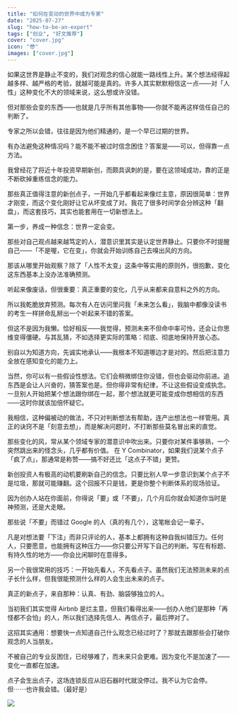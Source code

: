 ```yaml
---
title: "如何在变动的世界中成为专家"
date: "2025-07-27"
slug: "how-to-be-an-expert"
tags: ["创业", "好文推荐"]
cover: "cover.jpg"
icon: "😎"
images: ["cover.jpg"]
---
```

如果这世界是静止不变的，我们对观念的信心就能一路线性上升。某个想法经得起越多样、越严格的考验，就越可能是真的。许多人其实默默相信这一点——对「人性」这种变化不大的领域来说，这么想或许没错。



但对那些会变的东西——也就是几乎所有其他事物——你就不能再这样信任自己的判断了。



专家之所以会错，往往是因为他们精通的，是一个早已过期的世界。



有办法避免这种情况吗？能不能不被过时信念困住？答案是——可以，但得靠一点方法。



我曾经花了将近十年投资早期新创，而颇具讽刺的是，要在这领域成功，靠的正是不断砍掉重练信念的能力。



那些真正值得注意的新创点子，一开始几乎都看起来像烂主意，原因很简单：世界才刚变，而这个变化刚好让它从坏变成了对。我花了很多时间学会分辨这种「翻盘」，而这套技巧，其实也能套用在一切新想法上。



第一步，养成一种信念：世界一定会变。



那些对自己观点越来越笃定的人，潜意识里其实是认定世界静止。只要你不时提醒自己——「不是喔，它在变」，你就会开始训练自己去嗅出风的方向。



那该从哪里开始观察？除了「人性不太变」这条中等实用的原则外，很抱歉，变化这东西基本上没办法准确预测。



听起来像废话，但很重要：真正重要的变化，几乎从来都来自意料之外的方向。



所以我乾脆放弃预测。每次有人在访问里问我「未来怎么看」，我脑中都像没读书的考生一样拼命乱掰出一个听起来不错的答案。



但这不是因为我懒。恰好相反——我觉得，预测未来不但命中率可怜，还会让你思维变得僵硬。与其乱猜，不如选择更实际的策略：彻底、彻底地保持开放心态。



别自以为知道方向，先诚实地承认——我根本不知道哪边才是对的。然后把注意力全放在感知变化的能力上。



当然，你可以有一些假设性想法。它们会稍微绑住你没错，但也会驱动你前进。追东西是会让人兴奋的，猜答案也是。但你得非常有纪律，不让这些假设变成执念。
一旦别人开始把某个想法跟你绑在一起，那个想法就更可能变成你想相信的东西——这时你就该加倍怀疑它。



我相信，这种偏被动的做法，不只对判断想法有帮助，连产出想法也一样管用。真正的诀窍不是「刻意去想」，而是解决问题时，不打断那些莫名冒出来的直觉。



那些变化的风，常从某个领域专家的潜意识中吹出来。只要你对某件事够熟，一个突然跳出来的怪念头，几乎都有价值。
在 Y Combinator，如果我们说某个点子「疯了点」，那通常是称赞——搞不好还比「这点子不错」更赞。



新创投资人有极高的动机要刷新自己的信念。只要比别人早一步意识到某个点子不是垃圾，那就可能赚翻。这个回报不只是钱，更是你整个判断体系的现场验证。



因为创办人站在你面前，你得说「要」或「不要」，几个月后你就会知道你当时是神预测，还是大走眼。



那些说「不要」而错过 Google 的人（真的有几个），这笔帐会记一辈子。



凡是对想法要「下注」而非只评论的人，基本上都拥有这种自我纠错压力。任何人，只要愿意，也能拥有这种压力——你只要公开写下自己的判断。写在有标题、有持久性的地方——你会比闲聊时在意得多。



另一个我很常用的技巧：一开始先看人，不先看点子。虽然我们无法预测未来的点子长什么样，但我很能预测什么样的人会生出未来的点子。



真正的新点子，来自那种：认真、有劲、脑袋够独立的人。



当初我们其实觉得 Airbnb 是烂主意，但我们看得出来——创办人他们是那种「再怪都不会怕」的人，所以我们选择先信人、再信点子，最后押对了。



这招其实通用：想要快一点知道自己什么观念已经过时了？那就去跟那些会打破你观念的人当朋友。



不被自己的专业反困住，已经够难了，而未来只会更难。因为变化不是加速了——变化一直都在加速。



点子会生出点子，这场连锁反应从旧石器时代就没停过。我不认为它会停。
但⋯⋯也许我会错。（最好是）




![](https://prod-files-secure.s3.us-west-2.amazonaws.com/112d0858-5090-4d34-a606-b75eb8d65fd2/46476355-9cf3-4e99-9b7a-3531bc426380/1000202064.png?X-Amz-Algorithm=AWS4-HMAC-SHA256&X-Amz-Content-Sha256=UNSIGNED-PAYLOAD&X-Amz-Credential=ASIAZI2LB466XI53YBEY%2F20250913%2Fus-west-2%2Fs3%2Faws4_request&X-Amz-Date=20250913T132239Z&X-Amz-Expires=3600&X-Amz-Security-Token=IQoJb3JpZ2luX2VjEMz%2F%2F%2F%2F%2F%2F%2F%2F%2F%2FwEaCXVzLXdlc3QtMiJGMEQCIC%2FNW9Iqh35h05spv%2BMUzAcmkaXf4BJW%2BheZ8nj7s3Z6AiAeu9MvNS7%2FV9Ym6YmB%2FDX%2BxdNEiFG3zE1fp5FSR1s25Sr%2FAwhFEAAaDDYzNzQyMzE4MzgwNSIMqhmlj35eZVsak56FKtwDApxc1cTVm5ursV5EG4%2BVFLXDGa54DL12CWH%2FVYawrgZXs%2FCpfouUq4IxMkkrTqyMCQmh%2BSkzvcC95absUuo05h2OZXHhu%2FB40fCwaLsosO%2F%2Fi1cI3%2FXvlpldeRR6kYk2VSVnHtcxG2lR8oavm%2Fhbvme54Kc2kzAJqWPxlo78MoL6xe7ajdy4PE9X8wLN2bhM6kl0zP%2FdM3gEV7ornkM6sw09f38lWVZ7rU2ON43wIXc9BeOTTgLnjmvHJLZa1veF%2BVvHgpkEE3W7MVhArEHTX5%2BgHl3R8fc%2BGgQRE%2BaSsIJ0afCgp3FxHdhaBuzPXfvBTD6VDkb07GDwYbevFkfx1PDNK6G1aNxq7BmbZXQF%2BIfpNbpkkwH5Goki%2FrYZtYYa0w3OY5Fr45KR9mcddsCNnxeHKFEsaVRR%2BEvqKArRYg5N6d%2BHPx%2BfGF9GzQUDSNPA5TrAPJ47agjmiFzJPJHCKBlJJ4hgA6Hi4qIngiF5nDcHwKH9tmhN8%2BsQZden05hKpmcb6cRDqof7YX1mqsWSGQzgqaZFBZjYmjDDZHsj%2FsjqxCRkYiI8BDSay131duw6v3UFoJjNxPwVi207qsBJ0sIozfV60mWLimrCj4j4marfvVjzETHVLin7DeQw8LeVxgY6pgFTuH7hvdIzZuFzDRvtZVEC4OnjvfY4RRMYdoPF4s4tBI9UR32pdY9YDvImseoJfAcq%2BQxuKFzFV84wBM0ekLJt4uA6z3yOWgaYMCn6AhtFVxk9uyQ9IzL8m%2FPkaCqwYUunb3zpQJce9nXrXCcmdGHuzzFhtE8J9sNA6npMyV%2FaTDtAHS8ocLrbw44DEEdDHsZO4dCRat8NZOGZjEYLhP9e6BtPpx7d&X-Amz-Signature=1e25d8a46ddc402605c0889d485c8d823ee10e27f1914a1ead5ac58a7ffa50a7&X-Amz-SignedHeaders=host&x-amz-checksum-mode=ENABLED&x-id=GetObject)

